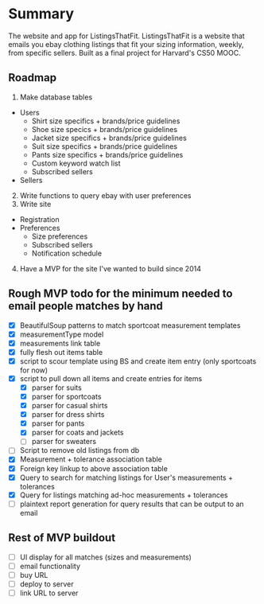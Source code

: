 # Summary
 The website and app for ListingsThatFit. ListingsThatFit is a website that emails you ebay clothing listings that fit your sizing information, weekly, from specific sellers. Built as a final project for Harvard's CS50 MOOC. 

Roadmap
------
1. Make database tables
  * Users
    * Shirt size specifics + brands/price guidelines
    * Shoe size specics + brands/price guidelines
    * Jacket size specifics + brands/price guidelines
    * Suit size specifics + brands/price guidelines
    * Pants size specifics + brands/price guidelines
    * Custom keyword watch list
    * Subscribed sellers
  * Sellers
2. Write functions to query ebay with user preferences
3. Write site
  * Registration
  * Preferences
    * Size preferences
    * Subscribed sellers
    * Notification schedule 
4. Have a MVP for the site I've wanted to build since 2014

Rough MVP todo for the minimum needed to email people matches by hand
-----
* [X] BeautifulSoup patterns to match sportcoat measurement templates
* [X] measurementType model
* [X] measurements link table
* [X] fully flesh out items table
* [X] script to scour template using BS and create item entry (only sportcoats for now)
* [X] script to pull down all items and create entries for items
  * [X] parser for suits
  * [X] parser for sportcoats
  * [X] parser for casual shirts
  * [X] parser for dress shirts
  * [X] parser for pants
  * [X] parser for coats and jackets
  * [ ] parser for sweaters
* [ ] Script to remove old listings from db
* [X] Measurement + tolerance association table
* [X] Foreign key linkup to above association table
* [X] Query to search for matching listings for User's measurements + tolerances
* [X] Query for listings matching ad-hoc measurements + tolerances
* [ ] plaintext report generation for query results that can be output to an email

Rest of MVP buildout
-----
* [ ] UI display for all matches (sizes and measurements)
* [ ] email functionality
* [ ] buy URL
* [ ] deploy to server
* [ ] link URL to server